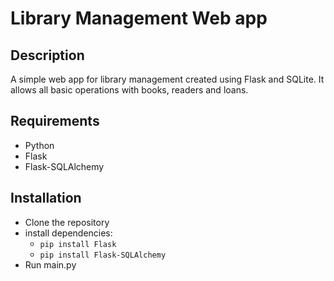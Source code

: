 # Library Management Web app 

## Description
 
A simple web app for library management created using Flask and SQLite.  It allows all basic operations with books, readers and loans.

## Requirements
- Python 
- Flask
- Flask-SQLAlchemy
 
 ## Installation
 - Clone the repository
 - install dependencies:
   - ```pip install Flask```
   - ```pip install Flask-SQLAlchemy```
 - Run main.py
